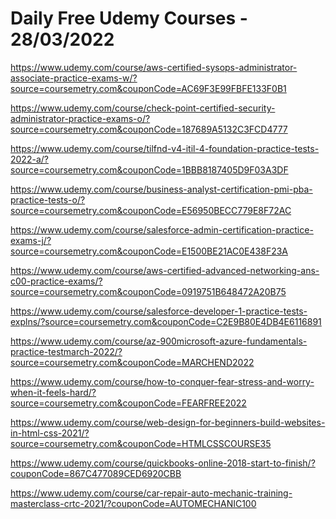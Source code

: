 # Daily Free Udemy Courses - 28/03/2022

https://www.udemy.com/course/aws-certified-sysops-administrator-associate-practice-exams-w/?source=coursemetry.com&couponCode=AC69F3E99FBFE133F0B1
https://www.udemy.com/course/check-point-certified-security-administrator-practice-exams-o/?source=coursemetry.com&couponCode=187689A5132C3FCD4777
https://www.udemy.com/course/tilfnd-v4-itil-4-foundation-practice-tests-2022-a/?source=coursemetry.com&couponCode=1BBB8187405D9F03A3DF
https://www.udemy.com/course/business-analyst-certification-pmi-pba-practice-tests-o/?source=coursemetry.com&couponCode=E56950BECC779E8F72AC
https://www.udemy.com/course/salesforce-admin-certification-practice-exams-j/?source=coursemetry.com&couponCode=E1500BE21AC0E438F23A
https://www.udemy.com/course/aws-certified-advanced-networking-ans-c00-practice-exams/?source=coursemetry.com&couponCode=0919751B648472A20B75
https://www.udemy.com/course/salesforce-developer-1-practice-tests-explns/?source=coursemetry.com&couponCode=C2E9B80E4DB4E6116891
https://www.udemy.com/course/az-900microsoft-azure-fundamentals-practice-testmarch-2022/?source=coursemetry.com&couponCode=MARCHEND2022
https://www.udemy.com/course/how-to-conquer-fear-stress-and-worry-when-it-feels-hard/?source=coursemetry.com&couponCode=FEARFREE2022
https://www.udemy.com/course/web-design-for-beginners-build-websites-in-html-css-2021/?source=coursemetry.com&couponCode=HTMLCSSCOURSE35
https://www.udemy.com/course/quickbooks-online-2018-start-to-finish/?couponCode=867C477089CED6920CBB
https://www.udemy.com/course/car-repair-auto-mechanic-training-masterclass-crtc-2021/?couponCode=AUTOMECHANIC100
